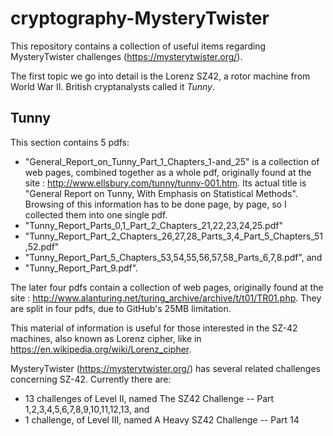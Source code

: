 # cryptography-MysteryTwister
This repository contains a collection of useful items regarding MysteryTwister challenges  (https://mysterytwister.org/).

The first topic we go into detail is the Lorenz SZ42, a rotor machine from World War II. British cryptanalysts called it *Tunny*.

## Tunny
This section contains 5 pdfs:

 - "General_Report_on_Tunny_Part_1_Chapters_1-and_25" is a collection of web pages, combined together as a whole pdf, originally found at the site : http://www.ellsbury.com/tunny/tunny-001.htm.
Its actual title is "General Report on Tunny, With Emphasis on Statistical Methods".
Browsing of this information has to be done page, by page, so I collected them into one single pdf.
- "Tunny_Report_Parts_0,1_Part_2_Chapters_21,22,23,24,25.pdf"
- "Tunny_Report_Part_2_Chapters_26,27,28_Parts_3,4_Part_5_Chapters_51,52.pdf"
- "Tunny_Report_Part_5_Chapters_53,54,55,56,57,58_Parts_6,7,8.pdf", and
- "Tunny_Report_Part_9.pdf".

The later four pdfs contain a collection of web pages, originally found at the site : http://www.alanturing.net/turing_archive/archive/t/t01/TR01.php. They are split in four pdfs, due to GitHub's 25MB limitation.

This material of information is useful for those interested in the SZ-42 machines, also known as Lorenz cipher, like in https://en.wikipedia.org/wiki/Lorenz_cipher.

MysteryTwister (https://mysterytwister.org/) has several related challenges concerning SZ-42. Currently there are:
- 13 challenges of Level II, named The SZ42 Challenge -- Part 1,2,3,4,5,6,7,8,9,10,11,12,13, and
-  1 challenge, of Level III, named A Heavy SZ42 Challenge -- Part 14
